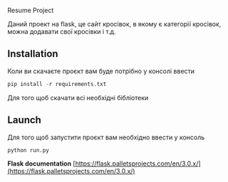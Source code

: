 Resume Project

Даний проект на flask, це сайт кросівок, в якому є категорії кросівок, можна додавати свої кросівки і т.д.

## Installation

Коли ви скачаєте проєкт вам буде потрібно у консолі ввести

```python
pip install -r requirements.txt
```
Для того щоб скачати всі необхідні бібліотеки




## Launch
Для того щоб запустити проєкт вам необхідно ввести у консоль

```python
python run.py
```

**Flask documentation** [https://flask.palletsprojects.com/en/3.0.x/](https://flask.palletsprojects.com/en/3.0.x/)